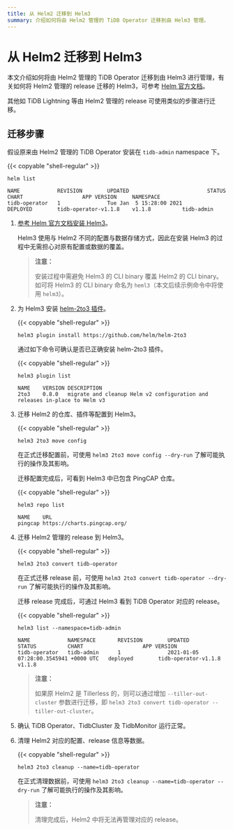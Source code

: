 ```yaml
---
title: 从 Helm2 迁移到 Helm3
summary: 介绍如何将由 Helm2 管理的 TiDB Operator 迁移到由 Helm3 管理。
---
```


# 从 Helm2 迁移到 Helm3

本文介绍如何将由 Helm2 管理的 TiDB Operator 迁移到由 Helm3 进行管理，有关如何将 Helm2 管理的 release 迁移的 Helm3，可参考 [Helm 官方文档](https://helm.sh/docs/topics/v2_v3_migration/)。

其他如 TiDB Lightning 等由 Helm2 管理的 release 可使用类似的步骤进行迁移。

## 迁移步骤

假设原来由 Helm2 管理的 TiDB Operator 安装在 `tidb-admin` namespace 下。

{{< copyable "shell-regular" >}}

```shell
helm list
```

```
NAME            REVISION        UPDATED                         STATUS          CHART                   APP VERSION     NAMESPACE
tidb-operator   1               Tue Jan  5 15:28:00 2021        DEPLOYED        tidb-operator-v1.1.8    v1.1.8          tidb-admin
```

1. [参考 Helm 官方文档安装 Helm3](https://helm.sh/docs/intro/install/)。

    Helm3 使用与 Helm2 不同的配置与数据存储方式，因此在安装 Helm3 的过程中无需担心对原有配置或数据的覆盖。

    > **注意：**
    >
    > 安装过程中需避免 Helm3 的 CLI binary 覆盖 Helm2 的 CLI binary。如可将 Helm3 的 CLI binary 命名为 `heml3`（本文后续示例命令中将使用 `helm3`）。

2. 为 Helm3 安装 [helm-2to3 插件](https://github.com/helm/helm-2to3)。

    {{< copyable "shell-regular" >}}

    ```shell
    helm3 plugin install https://github.com/helm/helm-2to3
    ```

    通过如下命令可确认是否已正确安装 helm-2to3 插件。

    {{< copyable "shell-regular" >}}

    ```shell
    helm3 plugin list
    ```

    ```
    NAME    VERSION DESCRIPTION
    2to3    0.8.0   migrate and cleanup Helm v2 configuration and releases in-place to Helm v3
    ```

3. 迁移 Helm2 的仓库、插件等配置到 Helm3。

    {{< copyable "shell-regular" >}}

    ```shell
    helm3 2to3 move config
    ```

    在正式迁移配置前，可使用 `helm3 2to3 move config --dry-run` 了解可能执行的操作及其影响。

    迁移配置完成后，可看到 Helm3 中已包含 PingCAP 仓库。

    {{< copyable "shell-regular" >}}

    ```shell
    helm3 repo list
    ```

    ```
    NAME    URL
    pingcap https://charts.pingcap.org/
    ```

4. 迁移 Helm2 管理的 release 到 Helm3。

    {{< copyable "shell-regular" >}}

    ```shell
    helm3 2to3 convert tidb-operator
    ```

    在正式迁移 release 前，可使用 `helm3 2to3 convert tidb-operator --dry-run` 了解可能执行的操作及其影响。

    迁移 release 完成后，可通过 Helm3 看到 TiDB Operator 对应的 release。

    {{< copyable "shell-regular" >}}

    ```shell
    helm3 list --namespace=tidb-admin
    ```

    ```
    NAME            NAMESPACE       REVISION        UPDATED                                 STATUS          CHART                   APP VERSION
    tidb-operator   tidb-admin      1               2021-01-05 07:28:00.3545941 +0000 UTC   deployed        tidb-operator-v1.1.8    v1.1.8
    ```

    > **注意：**
    >
    > 如果原 Helm2 是 Tillerless 的，则可以通过增加 `--tiller-out-cluster` 参数进行迁移，即 `helm3 2to3 convert tidb-operator --tiller-out-cluster`。

5. 确认 TiDB Operator、TidbCluster 及 TidbMonitor 运行正常。

6. 清理 Helm2 对应的配置、release 信息等数据。

    {{< copyable "shell-regular" >}}

    ```shell
    helm3 2to3 cleanup --name=tidb-operator
    ```

    在正式清理数据前，可使用 `helm3 2to3 cleanup --name=tidb-operator --dry-run` 了解可能执行的操作及其影响。

    > **注意：**
    >
    > 清理完成后，Helm2 中将无法再管理对应的 release。

